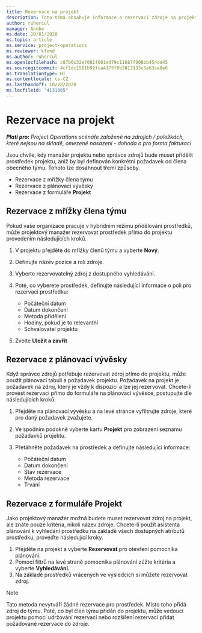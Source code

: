 ```yaml
---
title: Rezervace na projekt
description: Toto téma obsahuje informace o rezervaci zdroje na projekt.
author: ruhercul
manager: Annbe
ms.date: 10/01/2020
ms.topic: article
ms.service: project-operations
ms.reviewer: kfend
ms.author: ruhercul
ms.openlocfilehash: c87b0c32ef081f601ed79c11687f008bb454dd45
ms.sourcegitcommit: 4cf1dc1561b92fca4175f0b3813133c5e63ce8e6
ms.translationtype: HT
ms.contentlocale: cs-CZ
ms.lasthandoff: 10/28/2020
ms.locfileid: "4131065"
---
```

# <a name="book-to-a-project"></a>Rezervace na projekt

_**Platí pro:** Project Operations scénáře založené na zdrojích / položkách, které nejsou na skladě, omezené nasazení - dohoda o pro forma fakturaci_

Jsou chvíle, kdy manažer projektu nebo správce zdrojů bude muset přidělit prostředek projektu, aniž by byl definován konkrétní požadavek od člena obecného týmu. Tohoto lze dosáhnout třemi způsoby.

- Rezervace z mřížky člena týmu
- Rezervace z plánovací vývěsky
- Rezervace z formuláře **Projekt**

## <a name="book-from-the-team-member-grid"></a>Rezervace z mřížky člena týmu

Pokud vaše organizace pracuje v hybridním režimu přidělování prostředků, může projektový manažer rezervovat prostředek přímo do projektu provedením následujících kroků.

1. V projektu přejděte do mřížky členů týmu a vyberte **Nový**.
2. Definujte název pozice a roli zdroje.
3. Vyberte rezervovatelný zdroj z dostupného vyhledávání.
4. Poté, co vyberete prostředek, definujte následující informace o poli pro rezervaci prostředku:

    - Počáteční datum
    - Datum dokončení
    - Metoda přidělení
    - Hodiny, pokud je to relevantní
    - Schvalovatel projektu

6. Zvolte **Uložit a zavřít**

## <a name="book-from-the-schedule-board"></a>Rezervace z plánovací vývěsky

Když správce zdrojů potřebuje rezervovat zdroj přímo do projektu, může použít plánovací tabuli a požadavek projektu. Požadavek na projekt je požadavek na zdroj, který je vždy k dispozici a lze jej rezervovat. Chcete-li provést rezervaci přímo do formuláře na plánovací vývěsce, postupujte dle následujících kroků.

1. Přejděte na plánovací vývěsku a na levé stránce vyfiltrujte zdroje, které pro daný požadavek zvažujete.
2. Ve spodním podokně vyberte kartu **Projekt** pro zobrazení seznamu požadavků projektu.
3. Přetáhněte požadavek na prostředek a definujte následující informace:

    - Počáteční datum
    - Datum dokončení
    - Stav rezervace
    - Metoda rezervace
    - Trvání

## <a name="book-from-the-project-form"></a>Rezervace z formuláře Projekt

Jako projektový manažer možná budete muset rezervovat zdroj na projekt, ale znáte pouze kritéria, nikoli název zdroje. Chcete-li použít asistenta plánování k vyhledání prostředku na základě všech dostupných atributů prostředku, proveďte následující kroky. 

1. Přejděte na projekt a vyberte **Rezervovat** pro otevření pomocníka plánování.
2. Pomocí filtrů na levé straně pomocníka plánování zúžte kritéria a vyberte **Vyhledávání.**
3. Na základě prostředků vrácených ve výsledcích si můžete rezervovat zdroj.

> [!NOTE]
> Tato metoda nevytváří žádné rezervace pro prostředek. Místo toho přidá zdroj do týmu. Poté, co byl člen týmu přidán do projektu, může vedoucí projektu pomocí udržování rezervací nebo rozšíření rezervací přidat požadované rezervace do zdroje.
